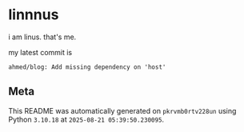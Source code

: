 # linnnus

i am linus. that's me.

my latest commit is

```
ahmed/blog: Add missing dependency on 'host'
```

## Meta

This README was automatically generated on `pkrvmb0rtv228un` using Python
`3.10.18` at `2025-08-21 05:39:50.230095`.
